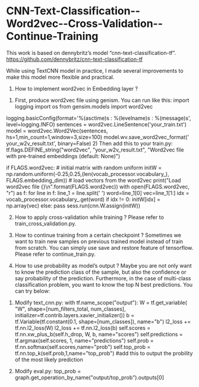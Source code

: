 # CNN-Text-Classification--Word2vec--Cross-Validation--Continue-Training

This work is based on dennybritz’s model “cnn-text-classification-tf”. 
https://github.com/dennybritz/cnn-text-classification-tf

While using TextCNN model in practice, I made several improvements to make this model more flexible and practical.

1.	How to implement word2vec in Embedding layer ?
1)	First, produce word2vec file using genism. You can run like this:
import logging
import os
from gensim.models import word2vec

logging.basicConfig(format='%(asctime)s : %(levelname)s : %(message)s', level=logging.INFO)
sentences = word2vec.LineSentence('your_train.txt')
model = word2vec.Word2Vec(sentences, hs=1,min_count=1,window=3,size=100)
model.wv.save_word2vec_format(' your_w2v_result.txt', binary=False)
2)	Then add this to your train.py:
tf.flags.DEFINE_string("word2vec", "your_w2v_result.txt", "Word2vec file with pre-trained embeddings (default: None)")

if FLAGS.word2vec:
    # initial matrix with random uniform
    initW = np.random.uniform(-0.25,0.25,(len(vocab_processor.vocabulary_), FLAGS.embedding_dim))
    # load vectors from the word2vec
    print("Load word2vec file {}\n".format(FLAGS.word2vec))
    with open(FLAGS.word2vec, "r") as f:
        for line in f:
            line_1 = line.split(' ')
            word=line_1[0]
            vec=line_1[1:]
            idx = vocab_processor.vocabulary_.get(word)
            if idx != 0:
                initW[idx] = np.array(vec)
            else:
                pass
    sess.run(cnn.W.assign(initW))

2.	How to apply cross-validation while training ?
Please refer to train_cross_validation.py.

3.	How to continue training from a certain checkpoint ?
Sometimes we want to train new samples on previous trained model instead of train from scratch. You can simply use save and restore feature of tensorflow.
Please refer to continue_train.py.
4.	How to use probability as model’s output ?
Maybe you are not only want to know the prediction class of the sample, but also the confidence or say probability of the prediction. Furthermore, in the case of multi-class classification problem, you want to know the top N best predictions. You can try below:
1)	Modify text_cnn.py:
with tf.name_scope("output"):
    W = tf.get_variable(
        "W",
        shape=[num_filters_total, num_classes],
        initializer=tf.contrib.layers.xavier_initializer())
    b = tf.Variable(tf.constant(0.1, shape=[num_classes]), name="b")
    l2_loss += tf.nn.l2_loss(W)
    l2_loss += tf.nn.l2_loss(b)
    self.scores = tf.nn.xw_plus_b(self.h_drop, W, b, name="scores")
self.predictions = tf.argmax(self.scores, 1, name="predictions")
self.prob = tf.nn.softmax(self.scores,name="prob")
self.top_prob = tf.nn.top_k(self.prob,1,name="top_prob") #add this to output the probility of the most likely prediction

2)	Modify eval.py:
top_prob = graph.get_operation_by_name("output/top_prob").outputs[0]
